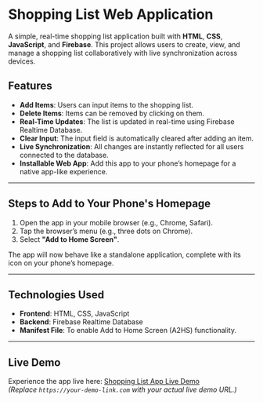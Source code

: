# Shopping List Web Application

A simple, real-time shopping list application built with **HTML**, **CSS**, **JavaScript**, and **Firebase**. This project allows users to create, view, and manage a shopping list collaboratively with live synchronization across devices.

## Features

- **Add Items**: Users can input items to the shopping list.
- **Delete Items**: Items can be removed by clicking on them.
- **Real-Time Updates**: The list is updated in real-time using Firebase Realtime Database.
- **Clear Input**: The input field is automatically cleared after adding an item.
- **Live Synchronization**: All changes are instantly reflected for all users connected to the database.
- **Installable Web App**: Add this app to your phone’s homepage for a native app-like experience.

---

## Steps to Add to Your Phone's Homepage

1. Open the app in your mobile browser (e.g., Chrome, Safari).
2. Tap the browser’s menu (e.g., three dots on Chrome).
3. Select **"Add to Home Screen"**.

The app will now behave like a standalone application, complete with its icon on your phone’s homepage.

---

## Technologies Used

- **Frontend**: HTML, CSS, JavaScript
- **Backend**: Firebase Realtime Database
- **Manifest File**: To enable Add to Home Screen (A2HS) functionality.

---

## Live Demo

Experience the app live here: [Shopping List App Live Demo](https://your-demo-link.com)  
_(Replace `https://your-demo-link.com` with your actual live demo URL.)_

